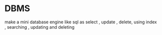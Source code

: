 # DBMS
make a mini database engine like sql as select , update , delete, using index , searching , updating and deleting 
